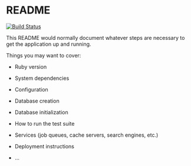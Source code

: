 # README
[![Build Status](https://travis-ci.org/Doimhneacht/handsome.svg?branch=master)](https://travis-ci.org/Doimhneacht/handsome)

This README would normally document whatever steps are necessary to get the
application up and running.

Things you may want to cover:

* Ruby version

* System dependencies

* Configuration

* Database creation

* Database initialization

* How to run the test suite

* Services (job queues, cache servers, search engines, etc.)

* Deployment instructions

* ...
